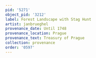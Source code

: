 ```yaml
---
pid: '5271'
object_pid: '3212'
label: Forest Landscape with Stag Hunt
artist: janbrueghel
provenance_date: Until 1748
provenance_location: Prague
provenance_text: Treasury of Prague
collection: provenance
order: '0597'
---
```

